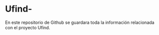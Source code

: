 # Ufind-
En este repositorio de Github se guardara toda la información relacionada con el proyecto Ufind.

